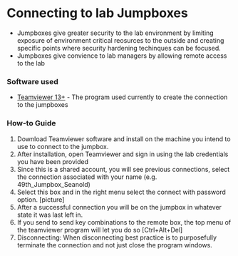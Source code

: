# Connecting to lab Jumpboxes
- Jumpboxes give greater security to the lab environment by limiting exposure of environment critical reosurces to the outside and creating specific points where security hardening techinques can be focused.
- Jumpboxes give convience to lab managers by allowing remote access to the lab

### Software used
- [Teamviewer 13+](https://www.teamviewer.com/en-us/download/windows/) - The program used currently to create the connection to the jumpboxes

### How-to Guide
1. Download Teamviewer software and install on the machine you intend to use to connect to the jumpbox.
2. After installation, open Teamviewer and sign in using the lab credentials you have been provided
3. Since this is a shared account, you will see previous connections, select the connection associated with your name (e.g. 49th_Jumpbox_Seanold)
4. Select this box and in the right menu select the connect with password option. [picture]
5. After a successful connection you will be on the jumpbox in whatever state it was last left in.
6. If you send to send key combinations to the remote box, the top menu of the teamviewer program will let you do so [Ctrl+Alt+Del]
7. Disconnecting: When disconnecting best practice is to purposefully terminate the connection and not just close the program windows. 
